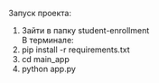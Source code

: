 Запуск проекта:
1) Зайти в папку student-enrollment
</br>В терминале:
2) pip install -r requirements.txt
3) cd main_app
4) python app.py
